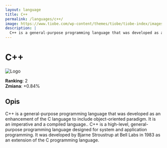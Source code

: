```yaml
---
layout: language
title: C++
permalink: /languages/c++/
image: https://www.tiobe.com/wp-content/themes/tiobe/tiobe-index/images/C__.png
description: |
  C++ is a general-purpose programming language that was developed as an enhancement of the C language to include object-oriented paradigm. It is an imperative and a compiled language.. C++ is a high-level, general-purpose programming language designed for system and application programming. It was developed by Bjarne Stroustrup at Bell Labs in 1983 as an extension of the C programming language.
---
```


# C++

![Logo](https://www.tiobe.com/wp-content/themes/tiobe/tiobe-index/images/C__.png)

**Ranking**: 2  
**Zmiana**: +0.84%    

## Opis

C++ is a general-purpose programming language that was developed as an enhancement of the C language to include object-oriented paradigm. It is an imperative and a compiled language.. C++ is a high-level, general-purpose programming language designed for system and application programming. It was developed by Bjarne Stroustrup at Bell Labs in 1983 as an extension of the C programming language.
